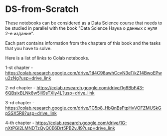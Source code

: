# DS-from-Scratch
These notebooks can be considered as a Data Science course that needs to be studied in parallel with the book "Data Science Наука о данных с нуля 2-е издание". 

Each part contains information from the chapters of this book and the tasks that you have to solve. 

Here is a list of links to Colab notebooks.

1-st chapter - https://colab.research.google.com/drive/1tl4C98awhCcvN3eTikZ14BwoEPwu2zNg?usp=drive_link

2-nd chapter - https://colab.research.google.com/drive/1g8BbF43-6QBsixBLNk8w5ill9sTXIy4L?usp=drive_link

3-rd chapter - https://colab.research.google.com/drive/1C5p8_HbQnBsFtpHvVOFZMUSkGpSSX5R8?usp=drive_link

4-th chapter - https://colab.research.google.com/drive/1G-nXtPGI2LMNDTzQyQ0E6Drt5PB2vJI9?usp=drive_link
